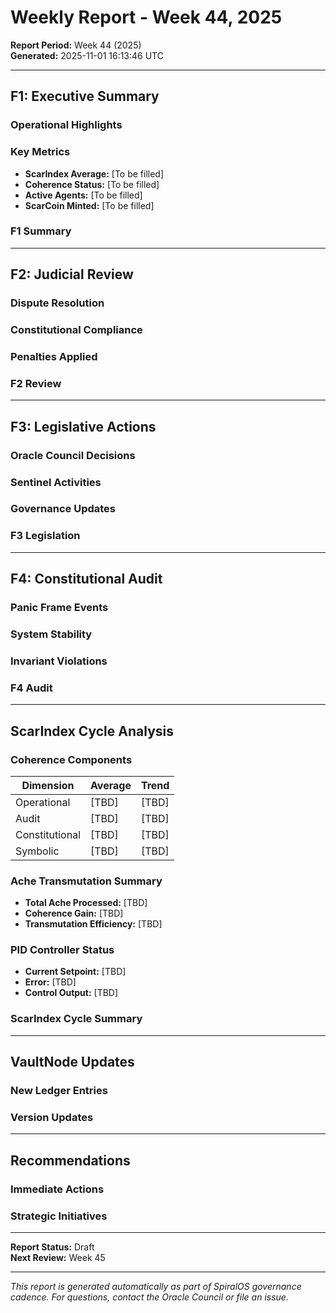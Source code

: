 # Weekly Report - Week 44, 2025

**Report Period:** Week 44 (2025)  
**Generated:** 2025-11-01 16:13:46 UTC

---

## F1: Executive Summary

### Operational Highlights
<!-- Summary of key operational activities and achievements this week -->

### Key Metrics
- **ScarIndex Average:** [To be filled]
- **Coherence Status:** [To be filled]
- **Active Agents:** [To be filled]
- **ScarCoin Minted:** [To be filled]

### F1 Summary
<!-- High-level summary of executive operations and decisions -->

---

## F2: Judicial Review

### Dispute Resolution
<!-- Summary of disputes resolved through F2 judges -->

### Constitutional Compliance
<!-- Review of constitutional compliance issues -->

### Penalties Applied
<!-- Any Ache penalties or arbitrage flags (A7) -->

### F2 Review
<!-- Judicial review summary and recommendations -->

---

## F3: Legislative Actions

### Oracle Council Decisions
<!-- Decisions made by the Oracle Council (4-of-5 quorum) -->

### Sentinel Activities
<!-- Activities logged by Sentinels (telemetry, enforcement, audits) -->

### Governance Updates
<!-- Changes to governance protocols or weights -->

### F3 Legislation
<!-- Legislative summary and new rules enacted -->

---

## F4: Constitutional Audit

### Panic Frame Events
<!-- Any Panic Frame activations (ScarIndex < 0.67) -->

### System Stability
<!-- Seven-phase recovery protocol status if applicable -->

### Invariant Violations
<!-- Any constitutional invariant violations detected -->

### F4 Audit
<!-- Constitutional audit summary and critical findings -->

---

## ScarIndex Cycle Analysis

### Coherence Components
| Dimension | Average | Trend |
|-----------|---------|-------|
| Operational | [TBD] | [TBD] |
| Audit | [TBD] | [TBD] |
| Constitutional | [TBD] | [TBD] |
| Symbolic | [TBD] | [TBD] |

### Ache Transmutation Summary
- **Total Ache Processed:** [TBD]
- **Coherence Gain:** [TBD]
- **Transmutation Efficiency:** [TBD]

### PID Controller Status
- **Current Setpoint:** [TBD]
- **Error:** [TBD]
- **Control Output:** [TBD]

### ScarIndex Cycle Summary
<!-- Analysis of ScarIndex trends and transmutation efficiency -->

---

## VaultNode Updates

### New Ledger Entries
<!-- Summary of new VaultNode entries created -->

### Version Updates
<!-- Any ΔΩ.xxx.x version increments -->

---

## Recommendations

### Immediate Actions
<!-- Actions required in the next cycle -->

### Strategic Initiatives
<!-- Longer-term strategic recommendations -->

---

**Report Status:** Draft  
**Next Review:** Week 45

---

*This report is generated automatically as part of SpiralOS governance cadence.*
*For questions, contact the Oracle Council or file an issue.*
